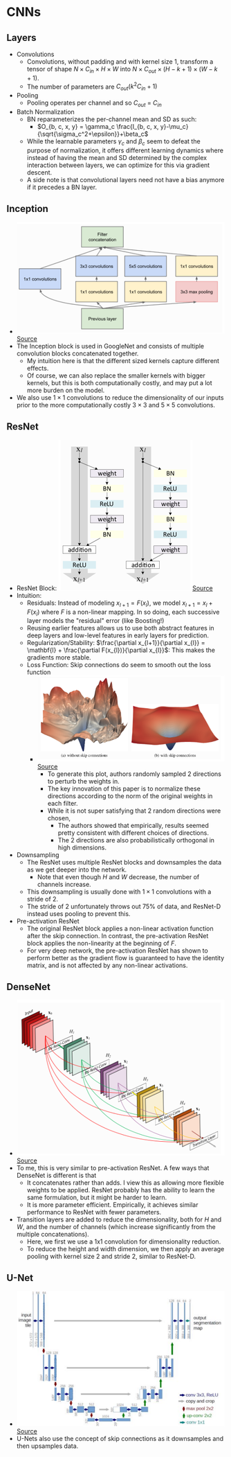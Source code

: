 # CNNs

## Layers
- Convolutions
  - Convolutions, without padding and with kernel size 1, transform a tensor of shape $N \times C_{in} \times H \times W$ into $N \times C_{out} \times (H-k+1) \times (W-k+1)$.
  - The number of parameters are $C_{out}(k^2C_{in} + 1)$
- Pooling
  - Pooling operates per channel and so $C_{out}$ = $C_{in}$
- Batch Normalization
  - BN reparameterizes the per-channel mean and SD as such:
    - $O_{b, c, x, y} = \gamma_c \frac{I_{b, c, x, y}-\mu_c}{\sqrt{\sigma_c^2+\epsilon}}+\beta_c$
  - While the learnable parameters $\gamma_c$ and $\beta_c$ seem to defeat the purpose of normalization, it offers different learning dynamics where instead of having the mean and SD determined by the complex interaction between layers, we can optimize for this via gradient descent. 
  - A side note is that convolutional layers need not have a bias anymore if it precedes a BN layer.

## Inception 
- ![inception.png](inception.png)[Source](https://arxiv.org/pdf/1409.4842)
- The Inception block is used in GoogleNet and consists of multiple convolution blocks concatenated together. 
  - My intuition here is that the different sized kernels capture different effects.
  - Of course, we can also replace the smaller kernels with bigger kernels, but this is both computationally costly, and may put a lot more burden on the model. 
- We also use $1 \times 1$ convolutions to reduce the dimensionality of our inputs prior to the more computationally costly $3 \times 3$ and $5 \times 5$ convolutions.

## ResNet
- ResNet Block: ![resnet.png](resnet.png)[Source](https://arxiv.org/pdf/1603.05027)
- Intuition:
  - Residuals: Instead of modeling $x_{l+1}=F(x_{l})$, we model $x_{l+1}=x_{l}+F(x_{l})$ where $F$ is a non-linear mapping. In so doing, each successive layer models the "residual" error (like Boosting!)
  - Reusing earlier features allows us to use both abstract features in deep layers and low-level features in early layers for prediction. 
  - Regularization/Stability: $\frac{\partial x_{l+1}}{\partial x_{l}} = \mathbf{I} + \frac{\partial F(x_{l})}{\partial x_{l}}$: This makes the gradients more stable. 
  - Loss Function: Skip connections do seem to smooth out the loss function
    - ![resnet_loss.png](resnet_loss.png)[Source](https://arxiv.org/pdf/1712.09913)
      - To generate this plot, authors randomly sampled 2 directions to perturb the weights in. 
      - The key innovation of this paper is to normalize these directions according to the norm of the original weights in each filter. 
      - While it is not super satisfying that 2 random directions were chosen, 
        - The authors showed that empirically, results seemed pretty consistent with different choices of directions.
        - The 2 directions are also probabilistically orthogonal in high dimensions.
- Downsampling
  - The ResNet uses multiple ResNet blocks and downsamples the data as we get deeper into the network. 
    - Note that even though $H$ and $W$ decrease, the number of channels increase. 
  - This downsampling is usually done with $1 \times 1$ convolutions with a stride of 2. 
  - The stride of 2 unfortunately throws out 75% of data, and ResNet-D instead uses pooling to prevent this. 
- Pre-activation ResNet
  - The original ResNet block applies a non-linear activation function after the skip connection. In contrast, the pre-activation ResNet block applies the non-linearity at the beginning of $F$. 
  - For very deep network, the pre-activation ResNet has shown to perform better as the gradient flow is guaranteed to have the identity matrix, and is not affected by any non-linear activations.

## DenseNet
- ![densenet.png](densenet.png)[Source](https://arxiv.org/pdf/1608.06993)
- To me, this is very similar to pre-activation ResNet. A few ways that DenseNet is different is that 
  - It concatenates rather than adds. I view this as allowing more flexible weights to be applied. ResNet probably has the ability to learn the same formulation, but it might be harder to learn.
  - It is more parameter efficient. Empirically, it achieves similar performance to ResNet with fewer parameters. 
- Transition layers are added to reduce the dimensionality, both for $H$ and $W$, and the number of channels (which increase significantly from the multiple concatenations). 
  - Here, we first we use a 1x1 convolution for dimensionality reduction.
  - To reduce the height and width dimension, we then apply an average pooling with kernel size 2 and stride 2, similar to ResNet-D.

## U-Net
- ![u_net.png](u_net.png)[Source](https://fastai1.fast.ai/vision.models.unet.html)
- U-Nets also use the concept of skip connections as it downsamples and then upsamples data. 